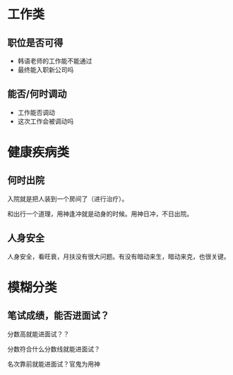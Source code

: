 # 工作类

## 职位是否可得



- 韩语老师的工作能不能通过
- 最终能入职新公司吗



## 能否/何时调动

- 工作能否调动
- 这次工作会被调动吗





# 健康疾病类

## 何时出院

入院就是把人装到一个房间了（进行治疗）。

和出行一个道理，用神逢冲就是动身的时候。用神日冲，不日出院。



## 人身安全

人身安全，看旺衰，月扶没有很大问题。有没有暗动来生，暗动来克，也很关键。



# 模糊分类

## 笔试成绩，能否进面试？

分数高就能进面试？？

分数符合什么分数线就能进面试？

名次靠前就能进面试？官鬼为用神

